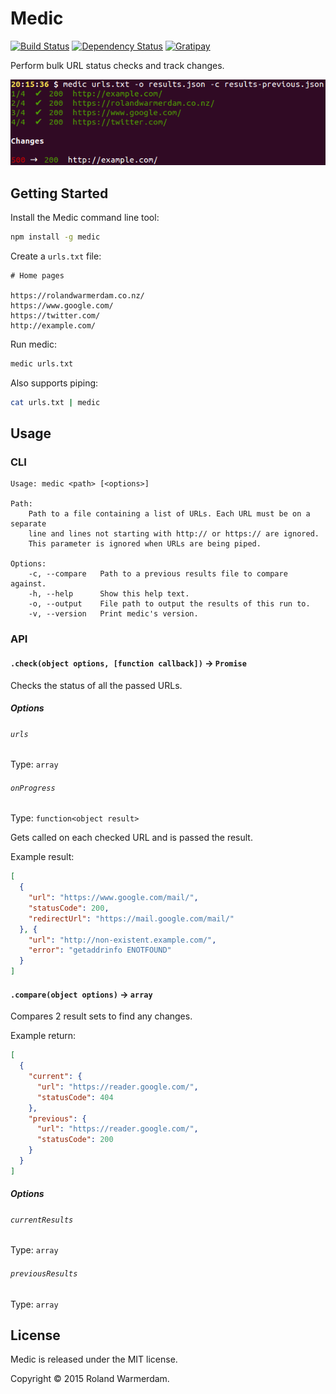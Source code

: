 Medic
=====

[![Build Status](https://api.travis-ci.org/Rowno/medic.svg?branch=master)](https://travis-ci.org/Rowno/medic)
[![Dependency Status](https://david-dm.org/Rowno/medic/status.svg)](https://david-dm.org/Rowno/medic)
[![Gratipay](https://img.shields.io/gratipay/Rowno.svg)](https://gratipay.com/Rowno/)

Perform bulk URL status checks and track changes.

![Medic screenshot](screenshot.png)


Getting Started
---------------

Install the Medic command line tool:
```bash
npm install -g medic
```

Create a `urls.txt` file:
```
# Home pages

https://rolandwarmerdam.co.nz/
https://www.google.com/
https://twitter.com/
http://example.com/
```

Run medic:
```bash
medic urls.txt
```

Also supports piping:
```bash
cat urls.txt | medic
```


Usage
-----

### CLI

```
Usage: medic <path> [<options>]

Path:
    Path to a file containing a list of URLs. Each URL must be on a separate
    line and lines not starting with http:// or https:// are ignored.
    This parameter is ignored when URLs are being piped.

Options:
    -c, --compare   Path to a previous results file to compare against.
    -h, --help      Show this help text.
    -o, --output    File path to output the results of this run to.
    -v, --version   Print medic's version.
```


### API

#### `.check(object options, [function callback])` -> `Promise`
Checks the status of all the passed URLs.

##### Options

###### `urls`
Type: `array`

###### `onProgress`
Type: `function<object result>`

Gets called on each checked URL and is passed the result.

Example result:
```json
[
  {
    "url": "https://www.google.com/mail/",
    "statusCode": 200,
    "redirectUrl": "https://mail.google.com/mail/"
  }, {
    "url": "http://non-existent.example.com/",
    "error": "getaddrinfo ENOTFOUND"
  }
]
```


#### `.compare(object options)` -> `array`
Compares 2 result sets to find any changes.

Example return:
```json
[
  {
    "current": {
      "url": "https://reader.google.com/",
      "statusCode": 404
    },
    "previous": {
      "url": "https://reader.google.com/",
      "statusCode": 200
    }
  }
]
```

##### Options

###### `currentResults`
Type: `array`

###### `previousResults`
Type: `array`


License
-------
Medic is released under the MIT license.

Copyright © 2015 Roland Warmerdam.
